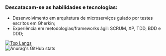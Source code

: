 ### Descatacam-se as habilidades e tecnologias:
 - Desenvolvimento em arquitetura de microserviços guiado por testes escritos em Gherkin;
 - Experiência em metodologias/frameworks ágil: SCRUM, XP, TDD, BDD e DDD; 

[![Top Langs](https://github-readme-stats.vercel.app/api/top-langs/?username=pedroalcantara9568&layout=slateorange)](https://github.com/pedroalcantara9568/github-readme-stats)                                                                                                   
![Anurag's GitHub stats](https://github-readme-stats.vercel.app/api?username=pedroalcantara9568&show_icons=true&theme=graywhite)
